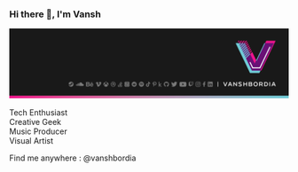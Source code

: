 ### Hi there 👋, I'm Vansh
![C-Level For many organizations](https://github.com/Vanshbordia/Vanshbordia/blob/main/header.png)

Tech Enthusiast<br>
Creative Geek<br>
Music Producer<br>
Visual Artist<br>



Find me anywhere : @vanshbordia
